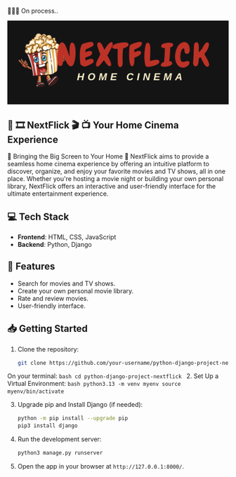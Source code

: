👩🏽‍💻 On process..

![NextFlick Logo](https://github.com/Ploynpk/python-django-js-project-nextflick/blob/39692285d728cb4ccff9a27b824228080514d96e/static/assests/nextflick-logo.png)

## 🎥 🎞️ **NextFlick** 🎬 📺 Your Home Cinema Experience

🍿 Bringing the Big Screen to Your Home 🍿
NextFlick aims to provide a seamless home cinema experience by offering an intuitive platform to discover, organize, and enjoy your favorite movies and TV shows, all in one place. Whether you're hosting a movie night or building your own personal library, NextFlick offers an interactive and user-friendly interface for the ultimate entertainment experience.

## 💻 Tech Stack

- **Frontend**: HTML, CSS, JavaScript  
- **Backend**: Python, Django  

## 🚀 Features
- Search for movies and TV shows.
- Create your own personal movie library.
- Rate and review movies.
- User-friendly interface.

## 📥 Getting Started

1. Clone the repository:
    ```bash
    git clone https://github.com/your-username/python-django-project-nextflick.git
    ```
On your terminal:
     ```bash
     cd python-django-project-nextflick
     ```
2. Set Up a Virtual Environment:
    ```bash
    python3.13 -m venv myenv
    source myenv/bin/activate
    ```

3. Upgrade pip and Install Django (if needed):
    ```bash
    python -m pip install --upgrade pip
    pip3 install django
    ```

4. Run the development server:
    ```bash
    python3 manage.py runserver
    ```

4. Open the app in your browser at `http://127.0.0.1:8000/`.

